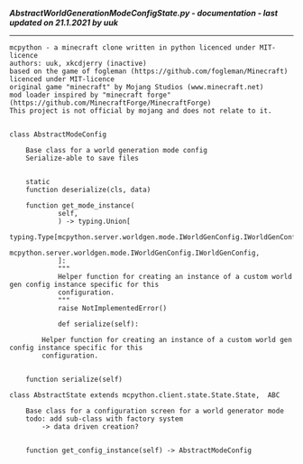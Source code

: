 ***AbstractWorldGenerationModeConfigState.py - documentation - last updated on 21.1.2021 by uuk***
___

    mcpython - a minecraft clone written in python licenced under MIT-licence
    authors: uuk, xkcdjerry (inactive)
    based on the game of fogleman (https://github.com/fogleman/Minecraft) licenced under MIT-licence
    original game "minecraft" by Mojang Studios (www.minecraft.net)
    mod loader inspired by "minecraft forge" (https://github.com/MinecraftForge/MinecraftForge)
    This project is not official by mojang and does not relate to it.


    class AbstractModeConfig
        
        Base class for a world generation mode config
        Serialize-able to save files


        static
        function deserialize(cls, data)

        function get_mode_instance(
                self,
                ) -> typing.Union[
                typing.Type[mcpython.server.worldgen.mode.IWorldGenConfig.IWorldGenConfig],
                mcpython.server.worldgen.mode.IWorldGenConfig.IWorldGenConfig,
                ]:
                """
                Helper function for creating an instance of a custom world gen config instance specific for this
                configuration.
                """
                raise NotImplementedError()
                
                def serialize(self):
            
            Helper function for creating an instance of a custom world gen config instance specific for this
            configuration.


        function serialize(self)

    class AbstractState extends mcpython.client.state.State.State,  ABC
        
        Base class for a configuration screen for a world generator mode
        todo: add sub-class with factory system
            -> data driven creation?


        function get_config_instance(self) -> AbstractModeConfig
